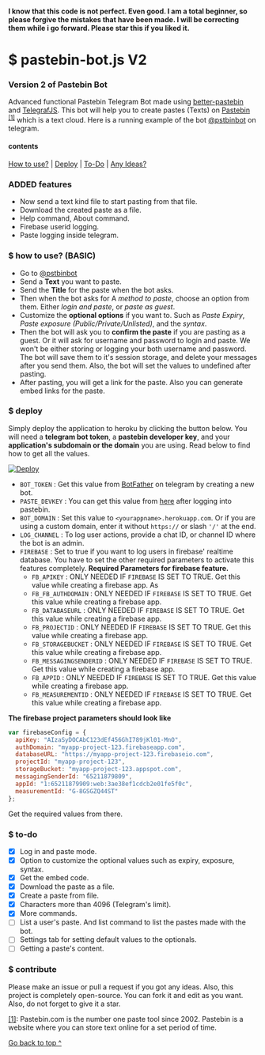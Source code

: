#### I know that this code is not perfect. Even good. I am a total beginner, so please forgive the mistakes that have been made. I will be correcting them while i go forward. Please star this if you liked it.
# $ pastebin-bot.js V2
### Version 2 of Pastebin Bot
Advanced functional Pastebin Telegram Bot made using <a href="https://npmjs.com/package/better-pastebin">better-pastebin</a> and <a href="https://npmjs.com/package/telegraf">TelegrafJS</a>. This bot will help you to create pastes (Texts) on [Pastebin](https://pastebin.com) <sup id="footn1">[[1]](#pastebin-description)</sup> which is a text cloud. Here is a running example of the bot <a href="https://telegram.me/pstbinbot">@pstbinbot</a> on telegram.

#### contents
[How to use?](#-how-to-use) | [Deploy](#-deploy) | [To-Do](#-to-do) | [Any Ideas?](#-contribute)

### ADDED features
* Now send a text kind file to start pasting from that file.
* Download the created paste as a file.
* Help command, About command.
* Firebase userid logging.
* Paste logging inside telegram.

### $ how to use? (BASIC)
* Go to [@pstbinbot](https://telegram.me/pstbinbot)
* Send a **Text** you want to paste.
* Send the **Title** for the paste when the bot asks.
* Then when the bot asks for A *method to paste*, choose an option from them. Either *login and paste*, or *paste as guest*.
* Customize the **optional options** if you want to. Such as *Paste Expiry*, *Paste exposure (Public/Private/Unlisted)*, and the *syntax*.
* Then the bot will ask you to **confirm the paste** if you are pasting as a guest. Or it will ask for username and password to login and paste. We won't be either storing or logging your both username and password. The bot will save them to it's session storage, and delete your messages after you send them. Also, the bot will set the values to undefined after pasting.
* After pasting, you will get a link for the paste. Also you can generate embed links for the paste.

### $ deploy
Simply deploy the application to heroku by clicking the button below. You will need a **telegram bot token**, a **pastebin developer key**, and your **application's subdomain or the domain** you are using. Read below to find how to get all the values.

[![Deploy](https://www.herokucdn.com/deploy/button.svg)](https://heroku.com/deploy?template=https://github.com/dcdunkan/pastebin-bot)
* `BOT_TOKEN` : Get this value from [BotFather](https://telegram.me/botfather) on telegram by creating a new bot.
* `PASTE_DEVKEY` : You can get this value from [here](https://pastebin.com/doc_api#1) after logging into pastebin.
* `BOT_DOMAIN` : Set this value to `<yourappname>.herokuapp.com`. Or if you are using a custom domain, enter it without `https://` or slash `'/'` at the end.
* `LOG_CHANNEL` : To log user actions, provide a chat ID, or channel ID where the bot is an admin.
* `FIREBASE` : Set to true if you want to log users in firebase' realtime database. You have to set the other required parameters to activate this features completely.
  **Required Parameters for firebase feature.**
  * `FB_APIKEY` : ONLY NEEDED IF `FIREBASE` IS SET TO TRUE. Get this value while creating a firebase app. As 
  * `FB_FB_AUTHDOMAIN` : ONLY NEEDED IF `FIREBASE` IS SET TO TRUE. Get this value while creating a firebase app.
  * `FB_DATABASEURL` : ONLY NEEDED IF `FIREBASE` IS SET TO TRUE. Get this value while creating a firebase app.
  * `FB_PROJECTID` : ONLY NEEDED IF `FIREBASE` IS SET TO TRUE. Get this value while creating a firebase app.
  * `FB_STORAGEBUCKET` : ONLY NEEDED IF `FIREBASE` IS SET TO TRUE. Get this value while creating a firebase app.
  * `FB_MESSAGINGSENDERID` : ONLY NEEDED IF `FIREBASE` IS SET TO TRUE. Get this value while creating a firebase app.
  * `FB_APPID` : ONLY NEEDED IF `FIREBASE` IS SET TO TRUE. Get this value while creating a firebase app.
  * `FB_MEASUREMENTID` : ONLY NEEDED IF `FIREBASE` IS SET TO TRUE. Get this value while creating a firebase app.

**The firebase project parameters should look like**
``` javascript
var firebaseConfig = {
  apiKey: "AIzaSyDOCAbC123dEf456GhI789jKl01-MnO",
  authDomain: "myapp-project-123.firebaseapp.com",
  databaseURL: "https://myapp-project-123.firebaseio.com",
  projectId: "myapp-project-123",
  storageBucket: "myapp-project-123.appspot.com",
  messagingSenderId: "65211879809",
  appId: "1:65211879909:web:3ae38ef1cdcb2e01fe5f0c",
  measurementId: "G-8GSGZQ44ST"
};
```
Get the required values from there.

### $ to-do
- [x] Log in and paste mode.
- [x] Option to customize the optional values such as expiry, exposure, syntax.
- [x] Get the embed code.
- [x] Download the paste as a file.
- [x] Create a paste from file.
- [x] Characters more than 4096 (Telegram's limit).
- [x] More commands.
- [ ] List a user's paste. And list command to list the pastes made with the bot.
- [ ] Settings tab for setting default values to the optionals.
- [ ] Getting a paste's content.

### $ contribute
Please make an issue or pull a request if you got any ideas. Also, this project is completely open-source. You can fork it and edit as you want. Also, do not forget to give it a star.

<a href="#footn1" id="pastebin-description">[1]</a>: Pastebin.com is the number one paste tool since 2002. Pastebin is a website where you can store text online for a set period of time.

[Go back to top ^](#-pastebin-botjs-v2)
